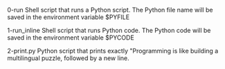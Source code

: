 0-run
Shell script that runs a Python script.
The Python file name will be saved in the environment variable $PYFILE

1-run_inline
Shell script that runs Python code.
The Python code will be saved in the environment variable $PYCODE

2-print.py
Python script that prints exactly "Programming is like building a multilingual puzzle, followed by a new line.
